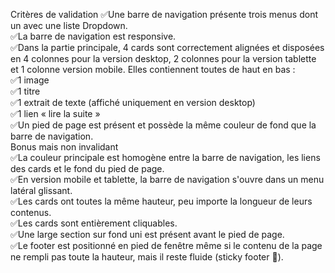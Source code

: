 Critères de validation
✅Une barre de navigation présente trois menus dont un avec une liste Dropdown.  
✅La barre de navigation est responsive.  
✅Dans la partie principale, 4 cards sont correctement alignées et disposées en 4 colonnes pour la version desktop, 2 colonnes pour la version tablette et 1 colonne version mobile. Elles contiennent toutes de haut en bas :  
✅1 image  
✅1 titre  
✅1 extrait de texte (affiché uniquement en version desktop)  
✅1 lien « lire la suite »  
✅Un pied de page est présent et possède la même couleur de fond que la barre de navigation.  
Bonus mais non invalidant  
✅La couleur principale est homogène entre la barre de navigation, les liens des cards et le fond du pied de page.  
✅En version mobile et tablette, la barre de navigation s'ouvre dans un menu latéral glissant.  
✅Les cards ont toutes la même hauteur, peu importe la longueur de leurs contenus.  
✅Les cards sont entièrement cliquables.  
✅Une large section sur fond uni est présent avant le pied de page.  
✅Le footer est positionné en pied de fenêtre même si le contenu de la page ne rempli pas toute la hauteur, mais il reste fluide (sticky footer 🤫).
